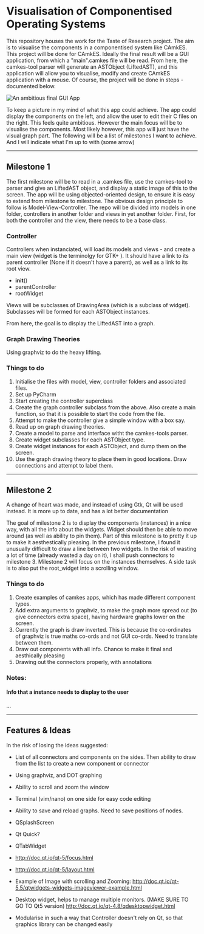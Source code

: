 Visualisation of Componentised Operating Systems
================================================

This repository houses the work for the Taste of Research project. The aim is to visualise the components in a componentised system like CAmkES. This project will be done for CAmkES. Ideally the final result will be a GUI application, from which a "main".camkes file will be read. From here, the camkes-tool parser will generate an ASTObject (LiftedAST), and this application will allow you to visualise, modify and create CAmkES application with a mouse. Of course, the project will be done in steps - documented below.

![An ambitious final GUI App](http://bitbucket.keg.ertos.in.nicta.com.au/users/sthasarathan/repos/visualcomponents/browse/doc/images/Ambitious%20Overview.JPG?raw)

To keep a picture in my mind of what this app could achieve. The app could display the components on the left, and allow the user to edit their C files on the right. This feels quite ambitious. However the main focus will be to visualise the components. 
Most likely however, this app will just have the visual graph part. The following will be a list of milestones I want to achieve. And I will indicate what I'm up to with (some arrow)

* * *

Milestone 1
-----------

The first milestone will be to read in a .camkes file, use the camkes-tool to parser and give an LiftedAST object, and display a static image of this to the screen. The app will be using objected-oriented design, to ensure it is easy to extend from milestone to milestone.
The obvious design principle to follow is Model-View-Controller. The repo will be divided into models in one folder, controllers in another folder and views in yet another folder.
First, for both the controller and the view, there needs to be a base class. 

### Controller
Controllers when instanciated, will load its models and views - and create a main view (widget is the terminolgy for GTK+ ). It should have a link to its parent controller (None if it doesn't have a parent), as well as a link to its root view. 
- __init__()
- parentController
- rootWidget

Views will be subclasses of DrawingArea (which is a subclass of widget). Subclasses will be formed for each ASTObject instances.

From here, the goal is to display the LiftedAST into a graph.

### Graph Drawing Theories
Using graphviz to do the heavy lifting.

### Things to do
1. Initialise the files with model, view, controller folders and associated files.
2. Set up PyCharm
3. Start creating the controller superclass
4. Create the graph controller subclass from the above. Also create a main function, so that it is possible to start the code from the file.
5. Attempt to make the controller give a simple window with a box say.
6. Read up on graph drawing theories.
7. Create a model to parse and interface witht the camkes-tools parser.
8. Create widget subclasses for each ASTObject type.
9. Create widget instances for each ASTObject, and dump them on the screen.
10. Use the graph drawing theory to place them in good locations. Draw connections and attempt to label them.


* * *

Milestone 2
-----------

A change of heart was made, and instead of using Gtk, Qt will be used instead. It is more up to date, and has a lot better documentation

The goal of milestone 2 is to display the components (instances) in a nice way, with all the info about the widgets. Widget should then be able to move around (as well as ability to pin them). 
Part of this milestone is to pretty it up to make it aesthestically pleasing. In the previous milestone, I found it unusually difficult to draw a line between two widgets. 
In the risk of wasting a lot of time (already wasted a day on it), I shall push connectors to milestone 3. Milestone 2 will focus on the instances themselves. 
A side task is to also put the root_widget into a scrolling window.

### Things to do
1. Create examples of camkes apps, which has made different component types.
1. Add extra arguments to graphviz, to make the graph more spread out (to give connectors extra space), having hardware graphs lower on the screen.
1. Currently the graph is draw inverted. This is because the co-ordinates of graphviz is true maths co-ords and not GUI co-ords. Need to translate between them.
1. Draw out components with all info. Chance to make it final and aesthically pleasing
1. Drawing out the connectors properly, with annotations

### Notes: 
#### Info that a instance needs to display to the user
...

* * *

Features & Ideas
----------------

In the risk of losing the ideas suggested:
* List of all connectors and components on the sides. Then ability to draw from the list to create a new component or connector
* Using graphviz, and DOT graphing
* Ability to scroll and zoom the window
* Terminal (vim/nano) on one side for easy code editing
* Ability to save and reload graphs. Need to save positions of nodes.

* QSplashScreen
* Qt Quick?
* QTabWidget
* http://doc.qt.io/qt-5/focus.html
* http://doc.qt.io/qt-5/layout.html
* Example of Image with scrolling and Zooming: http://doc.qt.io/qt-5.5/qtwidgets-widgets-imageviewer-example.html
* Desktop widget, helps to manage multiple monitors. (MAKE SURE TO GO TO Qt5 version) http://doc.qt.io/qt-4.8/qdesktopwidget.html
* Modularise in such a way that Controller doesn't rely on Qt, so that graphics library can be changed easily